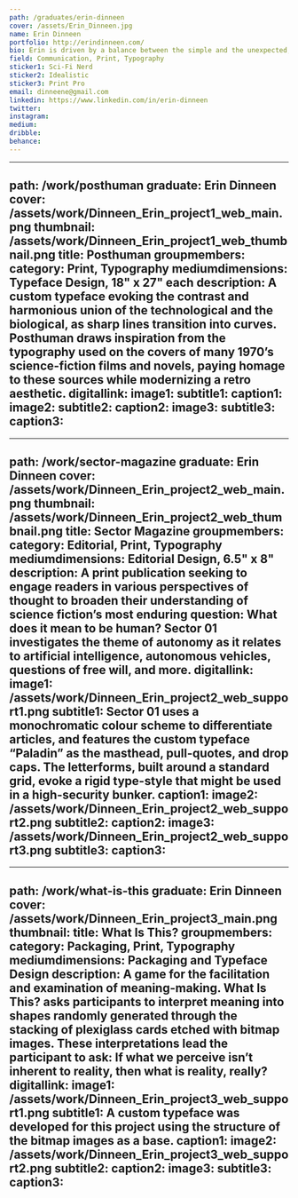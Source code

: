 ```yaml
---
path: /graduates/erin-dinneen
cover: /assets/Erin_Dinneen.jpg
name: Erin Dinneen
portfolio: http://erindinneen.com/
bio: Erin is driven by a balance between the simple and the unexpected, the serious and the experimental, and the perfect and the playful. As a concept-first designer, her impulse is always to avoid cliché, innovating on past aesthetics to create a unique approach. In her work, Erin often explores the tension created by the interaction between the human and the technological. She is influenced by the ability of speculative worlds, particularly in science fiction, to simultaneously communicate big ideas and connect emotionally with an audience. Outside of design, Erin is a competitive highland dancer, loves to read fiction, and drinks way too much tea.
field: Communication, Print, Typography
sticker1: Sci-Fi Nerd
sticker2: Idealistic
sticker3: Print Pro
email: dinneene@gmail.com
linkedin: https://www.linkedin.com/in/erin-dinneen
twitter: 
instagram: 
medium: 
dribble: 
behance: 
---
```


---
path: /work/posthuman
graduate: Erin Dinneen
cover: /assets/work/Dinneen_Erin_project1_web_main.png
thumbnail: /assets/work/Dinneen_Erin_project1_web_thumbnail.png
title: Posthuman
groupmembers: 
category: Print, Typography
mediumdimensions: Typeface Design, 18" x 27" each
description: A custom typeface evoking the contrast and harmonious union of the technological and the biological, as sharp lines transition into curves. Posthuman draws inspiration from the typography used on the covers of many 1970’s science-fiction films and novels, paying homage to these sources while modernizing a retro aesthetic.
digitallink: 
image1:
subtitle1: 
caption1: 
image2:
subtitle2: 
caption2: 
image3:
subtitle3: 
caption3: 
---

---
path: /work/sector-magazine
graduate: Erin Dinneen
cover: /assets/work/Dinneen_Erin_project2_web_main.png
thumbnail: /assets/work/Dinneen_Erin_project2_web_thumbnail.png
title: Sector Magazine
groupmembers: 
category: Editorial, Print, Typography
mediumdimensions:  Editorial Design, 6.5" x 8"
description: A print publication seeking to engage readers in various perspectives of thought to broaden their understanding of science fiction’s most enduring question: What does it mean to be human? Sector 01 investigates the theme of autonomy as it relates to artificial intelligence, autonomous vehicles, questions of free will, and more.
digitallink: 
image1: /assets/work/Dinneen_Erin_project2_web_support1.png
subtitle1: Sector 01 uses a monochromatic colour scheme to differentiate articles, and features the custom typeface “Paladin” as the masthead, pull-quotes, and drop caps. The letterforms, built around a standard grid, evoke a rigid type-style that might be used in a high-security bunker.
caption1: 
image2: /assets/work/Dinneen_Erin_project2_web_support2.png
subtitle2: 
caption2: 
image3: /assets/work/Dinneen_Erin_project2_web_support3.png
subtitle3: 
caption3: 
---

---
path: /work/what-is-this
graduate: Erin Dinneen
cover: /assets/work/Dinneen_Erin_project3_main.png
thumbnail:
title: What Is This?
groupmembers: 
category: Packaging, Print, Typography
mediumdimensions: Packaging and Typeface Design
description: A game for the facilitation and examination of meaning-making. What Is This? asks participants to interpret meaning into shapes randomly generated through the stacking of plexiglass cards etched with bitmap images. These interpretations lead the participant to ask: If what we perceive isn’t inherent to reality, then what is reality, really?
digitallink: 
image1: /assets/work/Dinneen_Erin_project3_web_support1.png
subtitle1: A custom typeface was developed for this project using the structure of the bitmap images as a base.
caption1: 
image2: /assets/work/Dinneen_Erin_project3_web_support2.png
subtitle2: 
caption2: 
image3:
subtitle3: 
caption3: 
---
